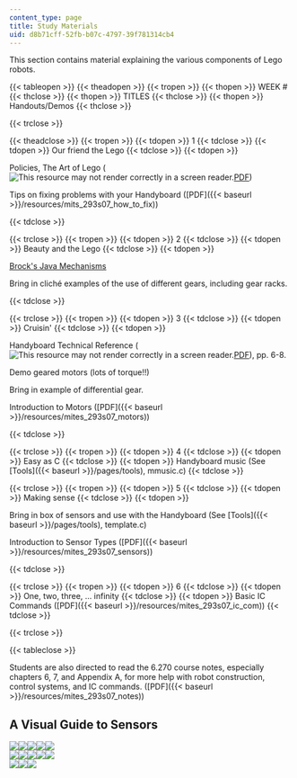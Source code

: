```yaml
---
content_type: page
title: Study Materials
uid: d8b71cff-52fb-b07c-4797-39f781314cb4
---
```


This section contains material explaining the various components of Lego robots.

{{< tableopen >}}
{{< theadopen >}}
{{< tropen >}}
{{< thopen >}}
WEEK #
{{< thclose >}}
{{< thopen >}}
TITLES
{{< thclose >}}
{{< thopen >}}
Handouts/Demos
{{< thclose >}}

{{< trclose >}}

{{< theadclose >}}
{{< tropen >}}
{{< tdopen >}}
1
{{< tdclose >}}
{{< tdopen >}}
Our friend the Lego
{{< tdclose >}}
{{< tdopen >}}


Policies, The Art of Lego (![This resource may not render correctly in a screen reader.](/images/inacessible.gif)[PDF](http://handyboard.com/oldhb/techdocs/artoflego.pdf))

Tips on fixing problems with your Handyboard ([PDF]({{< baseurl >}}/resources/mits_293s07_how_to_fix))


{{< tdclose >}}

{{< trclose >}}
{{< tropen >}}
{{< tdopen >}}
2
{{< tdclose >}}
{{< tdopen >}}
Beauty and the Lego
{{< tdclose >}}
{{< tdopen >}}


[Brock's Java Mechanisms](http://www.brockeng.com/mechanism/index.htm)

Bring in cliché examples of the use of different gears, including gear racks.


{{< tdclose >}}

{{< trclose >}}
{{< tropen >}}
{{< tdopen >}}
3
{{< tdclose >}}
{{< tdopen >}}
Cruisin'
{{< tdclose >}}
{{< tdopen >}}


Handyboard Technical Reference (![This resource may not render correctly in a screen reader.](/images/inacessible.gif)[PDF](http://handyboard.com/oldhb/software/icmanual/icmain.pdf)), pp. 6-8.

Demo geared motors (lots of torque!!)

Bring in example of differential gear.

Introduction to Motors ([PDF]({{< baseurl >}}/resources/mites_293s07_motors))


{{< tdclose >}}

{{< trclose >}}
{{< tropen >}}
{{< tdopen >}}
4
{{< tdclose >}}
{{< tdopen >}}
Easy as C
{{< tdclose >}}
{{< tdopen >}}
Handyboard music (See [Tools]({{< baseurl >}}/pages/tools), mmusic.c)
{{< tdclose >}}

{{< trclose >}}
{{< tropen >}}
{{< tdopen >}}
5
{{< tdclose >}}
{{< tdopen >}}
Making sense
{{< tdclose >}}
{{< tdopen >}}


Bring in box of sensors and use with the Handyboard (See [Tools]({{< baseurl >}}/pages/tools), template.c)

Introduction to Sensor Types ([PDF]({{< baseurl >}}/resources/mites_293s07_sensors))


{{< tdclose >}}

{{< trclose >}}
{{< tropen >}}
{{< tdopen >}}
6
{{< tdclose >}}
{{< tdopen >}}
One, two, three, ... infinity
{{< tdclose >}}
{{< tdopen >}}
Basic IC Commands ([PDF]({{< baseurl >}}/resources/mites_293s07_ic_com))
{{< tdclose >}}

{{< trclose >}}

{{< tableclose >}}

Students are also directed to read the 6.270 course notes, especially chapters 6, 7, and Appendix A, for more help with robot construction, control systems, and IC commands. ([PDF]({{< baseurl >}}/resources/mites_293s07_notes))

A Visual Guide to Sensors
-------------------------

[![](https://ocw.mit.edu/ans7870/SP/SP.293/s07/studymaterials/images/1th.jpg)](/ans7870/ES/ES.293/s07/studymaterials/1.htm)[![](https://ocw.mit.edu/ans7870/SP/SP.293/s07/studymaterials/images/2th.jpg)](/ans7870/ES/ES.293/s07/studymaterials/2.htm)[![](https://ocw.mit.edu/ans7870/SP/SP.293/s07/studymaterials/images/3th.jpg)](/ans7870/ES/ES.293/s07/studymaterials/3.htm)[![](https://ocw.mit.edu/ans7870/SP/SP.293/s07/studymaterials/images/4th.jpg)](/ans7870/ES/ES.293/s07/studymaterials/4.htm)[![](https://ocw.mit.edu/ans7870/SP/SP.293/s07/studymaterials/images/5th.jpg)](/ans7870/ES/ES.293/s07/studymaterials/5.htm)  
[![](https://ocw.mit.edu/ans7870/SP/SP.293/s07/studymaterials/images/6th.jpg)](/ans7870/ES/ES.293/s07/studymaterials/6.htm)[![](https://ocw.mit.edu/ans7870/SP/SP.293/s07/studymaterials/images/7th.jpg)](/ans7870/ES/ES.293/s07/studymaterials/7.htm)[![](https://ocw.mit.edu/ans7870/SP/SP.293/s07/studymaterials/images/8th.jpg)](/ans7870/ES/ES.293/s07/studymaterials/8.htm)[![](https://ocw.mit.edu/ans7870/SP/SP.293/s07/studymaterials/images/9th.jpg)](/ans7870/ES/ES.293/s07/studymaterials/9.htm)[![](https://ocw.mit.edu/ans7870/SP/SP.293/s07/studymaterials/images/10th.jpg)](/ans7870/ES/ES.293/s07/studymaterials/10.htm)  
[![](https://ocw.mit.edu/ans7870/SP/SP.293/s07/studymaterials/images/11th.jpg)](/ans7870/ES/ES.293/s07/studymaterials/11.htm)[![](https://ocw.mit.edu/ans7870/SP/SP.293/s07/studymaterials/images/12th.jpg)](/ans7870/ES/ES.293/s07/studymaterials/12.htm)[![](https://ocw.mit.edu/ans7870/SP/SP.293/s07/studymaterials/images/13th.jpg)](/ans7870/ES/ES.293/s07/studymaterials/13.htm)